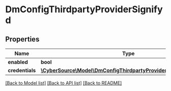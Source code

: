 # DmConfigThirdpartyProviderSignifyd

## Properties
Name | Type | Description | Notes
------------ | ------------- | ------------- | -------------
**enabled** | **bool** |  | [optional] 
**credentials** | [**\CyberSource\Model\DmConfigThirdpartyProviderSignifydCredentials**](DmConfigThirdpartyProviderSignifydCredentials.md) |  | [optional] 

[[Back to Model list]](../README.md#documentation-for-models) [[Back to API list]](../README.md#documentation-for-api-endpoints) [[Back to README]](../README.md)


